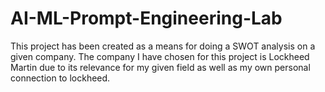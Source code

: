 # AI-ML-Prompt-Engineering-Lab
This project has been created as a means for doing a SWOT analysis on a given company.
The company I have chosen for this project is Lockheed Martin due to its relevance for my given field as well as my own personal connection to lockheed.
